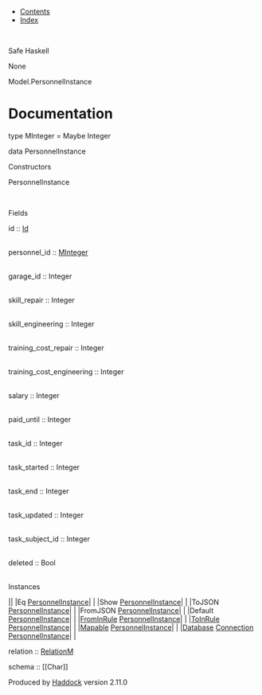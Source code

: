 -   [Contents](index.html)
-   [Index](doc-index.html)

 

Safe Haskell

None

Model.PersonnelInstance

Documentation
=============

type MInteger = Maybe Integer

data PersonnelInstance

Constructors

PersonnelInstance

 

Fields

id :: [Id](Model-General.html#t:Id)  
 

personnel\_id :: [MInteger](Model-PersonnelInstance.html#t:MInteger)  
 

garage\_id :: Integer  
 

skill\_repair :: Integer  
 

skill\_engineering :: Integer  
 

training\_cost\_repair :: Integer  
 

training\_cost\_engineering :: Integer  
 

salary :: Integer  
 

paid\_until :: Integer  
 

task\_id :: Integer  
 

task\_started :: Integer  
 

task\_end :: Integer  
 

task\_updated :: Integer  
 

task\_subject\_id :: Integer  
 

deleted :: Bool  
 

Instances

||
|Eq [PersonnelInstance](Model-PersonnelInstance.html#t:PersonnelInstance)| |
|Show [PersonnelInstance](Model-PersonnelInstance.html#t:PersonnelInstance)| |
|ToJSON [PersonnelInstance](Model-PersonnelInstance.html#t:PersonnelInstance)| |
|FromJSON [PersonnelInstance](Model-PersonnelInstance.html#t:PersonnelInstance)| |
|Default [PersonnelInstance](Model-PersonnelInstance.html#t:PersonnelInstance)| |
|[FromInRule](Data-InRules.html#t:FromInRule) [PersonnelInstance](Model-PersonnelInstance.html#t:PersonnelInstance)| |
|[ToInRule](Data-InRules.html#t:ToInRule) [PersonnelInstance](Model-PersonnelInstance.html#t:PersonnelInstance)| |
|[Mapable](Model-General.html#t:Mapable) [PersonnelInstance](Model-PersonnelInstance.html#t:PersonnelInstance)| |
|[Database](Model-General.html#t:Database) [Connection](Data-SqlTransaction.html#t:Connection) [PersonnelInstance](Model-PersonnelInstance.html#t:PersonnelInstance)| |

relation :: [RelationM](Data-Relation.html#t:RelationM)

schema :: [[Char]]

Produced by [Haddock](http://www.haskell.org/haddock/) version 2.11.0
